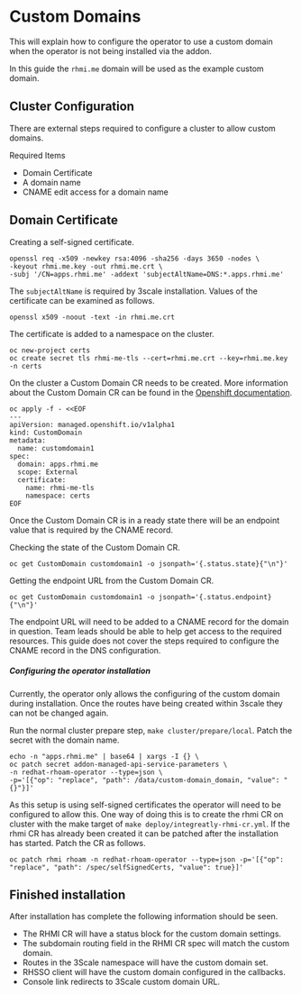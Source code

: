 # Custom Domains
This will explain how to configure the operator to use a custom domain when the operator is not being installed via the addon.

In this guide the `rhmi.me` domain will be used as the example custom domain.

## Cluster Configuration
There are external steps required to configure a cluster to allow custom domains.

Required Items

* Domain Certificate
* A domain name
* CNAME edit access for a domain name


## Domain Certificate

Creating a self-signed certificate.
```shell
openssl req -x509 -newkey rsa:4096 -sha256 -days 3650 -nodes \
-keyout rhmi.me.key -out rhmi.me.crt \
-subj '/CN=apps.rhmi.me' -addext 'subjectAltName=DNS:*.apps.rhmi.me'
```
The `subjectAltName` is required by 3scale installation.
Values of the certificate can be examined as follows.
```shell
openssl x509 -noout -text -in rhmi.me.crt
```

The certificate is  added to a namespace on the cluster.
```shell
oc new-project certs
oc create secret tls rhmi-me-tls --cert=rhmi.me.crt --key=rhmi.me.key -n certs
```

On the cluster a Custom Domain CR needs to be created.
More information about the Custom Domain CR can be found in the [Openshift documentation](https://docs.openshift.com/dedicated/applications/deployments/osd-config-custom-domains-applications.html).
```shell
oc apply -f - <<EOF                                                             
---             
apiVersion: managed.openshift.io/v1alpha1
kind: CustomDomain
metadata:
  name: customdomain1
spec:
  domain: apps.rhmi.me 
  scope: External
  certificate:
    name: rhmi-me-tls
    namespace: certs
EOF
```

Once the Custom Domain CR is in a ready state there will be an endpoint value that is required by the CNAME record.

Checking the state of the Custom Domain CR.
```shell
oc get CustomDomain customdomain1 -o jsonpath='{.status.state}{"\n"}'
```

Getting the endpoint URL from the Custom Domain CR.
```shell
oc get CustomDomain customdomain1 -o jsonpath='{.status.endpoint}{"\n"}'
```

The endpoint URL will need to be added to a CNAME record for the domain in question.
Team leads should be able to help get access to the required resources.
This guide does not cover the steps required to configure the CNAME record in the DNS configuration.

<h5><b>Configuring the operator installation</b></h5>
Currently, the operator only allows the configuring of the custom domain during installation. 
Once the routes have being created within 3scale they can not be changed again.

Run the normal cluster prepare step, `make cluster/prepare/local`.
Patch the secret with the domain name.
```shell
echo -n "apps.rhmi.me" | base64 | xargs -I {} \
oc patch secret addon-managed-api-service-parameters \
-n redhat-rhoam-operator --type=json \
-p='[{"op": "replace", "path": /data/custom-domain_domain, "value": "{}"}]'
```
As this setup is using self-signed certificates the operator will need to be configured to allow this.
One way of doing this is to create the rhmi CR on cluster with the make target of `make deploy/integreatly-rhmi-cr.yml`.
If the rhmi CR has already been created it can be patched after the installation has started. 
Patch the CR as follows.

```shell    
oc patch rhmi rhoam -n redhat-rhoam-operator --type=json -p='[{"op": "replace", "path": /spec/selfSignedCerts, "value": true}]'
```

## Finished installation
After installation has complete the following information should be seen.

* The RHMI CR will have a status block for the custom domain settings. 
* The subdomain routing field in the RHMI CR spec will match the custom domain.
* Routes in the 3Scale namespace will have the custom domain set.
* RHSSO client will have the custom domain configured in the callbacks.
* Console link redirects to 3Scale custom domain URL. 